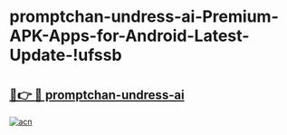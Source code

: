 # promptchan-undress-ai-Premium-APK-Apps-for-Android-Latest-Update-!ufssb

# <h2><a href="https://mb7zcj.esa.edu.pl?title=promptchan-undress-ai&ref=ufssb">🔗👉 🔴 promptchan-undress-ai</a></h2>

[![acn](https://github.com/user-attachments/assets/0f9c940e-d8b0-45ae-aac7-cd30a18b3e1c)](https://mb7zcj.esa.edu.pl?title=promptchan-undress-ai&ref=ufssb)

